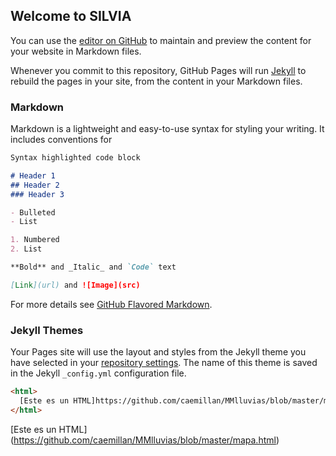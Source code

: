 ## Welcome to SILVIA

You can use the [editor on GitHub](https://github.com/caemillan/MMlluvias/edit/master/index.md) to maintain and preview the content for your website in Markdown files.

Whenever you commit to this repository, GitHub Pages will run [Jekyll](https://jekyllrb.com/) to rebuild the pages in your site, from the content in your Markdown files.

### Markdown

Markdown is a lightweight and easy-to-use syntax for styling your writing. It includes conventions for

```markdown
Syntax highlighted code block

# Header 1
## Header 2
### Header 3

- Bulleted
- List

1. Numbered
2. List

**Bold** and _Italic_ and `Code` text

[Link](url) and ![Image](src)
```

For more details see [GitHub Flavored Markdown](https://guides.github.com/features/mastering-markdown/).

### Jekyll Themes

Your Pages site will use the layout and styles from the Jekyll theme you have selected in your [repository settings](https://github.com/caemillan/MMlluvias/settings). The name of this theme is saved in the Jekyll `_config.yml` configuration file.

```html
<html>
  [Este es un HTML]https://github.com/caemillan/MMlluvias/blob/master/mapa.html
</html>
```  
[Este es un HTML] (https://github.com/caemillan/MMlluvias/blob/master/mapa.html)
